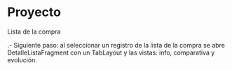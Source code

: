 # Proyecto
Lista de la compra

.- Siguiente paso: al seleccionar un registro de la lista de la compra se abre DetalleListaFragment
    con un TabLayout y las vistas: info, comparativa y evolución.